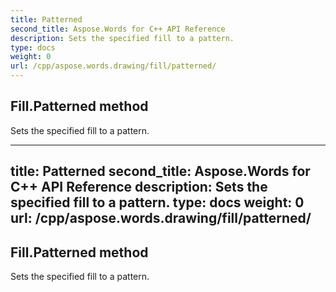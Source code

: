 ```yaml
---
title: Patterned
second_title: Aspose.Words for C++ API Reference
description: Sets the specified fill to a pattern. 
type: docs
weight: 0
url: /cpp/aspose.words.drawing/fill/patterned/
---
```

## Fill.Patterned method


Sets the specified fill to a pattern. 

---
title: Patterned
second_title: Aspose.Words for C++ API Reference
description: Sets the specified fill to a pattern. 
type: docs
weight: 0
url: /cpp/aspose.words.drawing/fill/patterned/
---
## Fill.Patterned method


Sets the specified fill to a pattern. 

